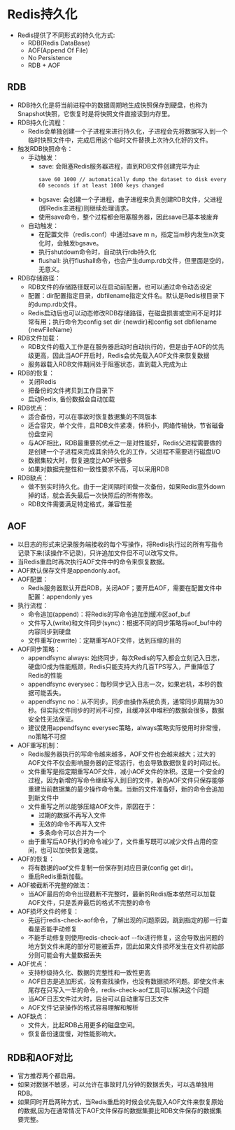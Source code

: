 # Redis持久化

  - Redis提供了不同形式的持久化方式:
    - RDB(Redis DataBase)
    - AOF(Append Of File)
    - No Persistence
    - RDB + AOF
    
## RDB

  - RDB持久化是将当前进程中的数据周期地生成快照保存到硬盘，也称为Snapshot快照，它恢复时是将快照文件直接读到内存里。
  - RDB持久化流程：
    - Redis会单独创建一个子进程来进行持久化，子进程会先将数据写入到一个临时快照文件中，完成后用这个临时文件替换上次持久化好的文件。
  - 触发RDB快照命令：
    - 手动触发：
      - save: 会阻塞Redis服务器进程，直到RDB文件创建完毕为止
        ```
        save 60 1000 // automatically dump the dataset to disk every 60 seconds if at least 1000 keys changed
        ```
      - bgsave: 会创建一个子进程，由子进程来负责创建RDB文件，父进程(即Redis主进程)则继续处理请求。
      - 使用save命令，整个过程都会阻塞服务器，因此save已基本被废弃
    - 自动触发：
      - 在配置文件（redis.conf）中通过save m n，指定当m秒内发生n次变化时，会触发bgsave。
      - 执行shutdown命令时，自动执行rdb持久化
      - flushall: 执行flushall命令，也会产生dump.rdb文件，但里面是空的，无意义。
  - RDB存储路径：
    - RDB文件的存储路径既可以在启动前配置，也可以通过命令动态设定
    - 配置：dir配置指定目录，dbfilename指定文件名。默认是Redis根目录下的dump.rdb文件。
    - Redis启动后也可以动态修改RDB存储路径，在磁盘损害或空间不足时非常有用；执行命令为config set dir {newdir}和config set dbfilename {newFileName}
  - RDB文件加载：
    - RDB文件的载入工作是在服务器启动时自动执行的，但是由于AOF的优先级更高，因此当AOF开启时，Redis会优先载入AOF文件来恢复数据
    - 服务器载入RDB文件期间处于阻塞状态，直到载入完成为止
  - RDB的恢复：
    - 关闭Redis
    - 把备份的文件拷贝到工作目录下
    - 启动Redis, 备份数据会自动加载
  - RDB优点：
    - 适合备份，可以在事故时恢复数据集的不同版本
    - 适合容灾，单个文件，且RDB文件紧凑，体积小，网络传输快，节省磁备份盘空间
    - 与AOF相比，RDB最重要的优点之一是对性能好，Redis父进程需要做的是创建一个子进程来完成其余持久化的工作，父进程不需要进行磁盘I/O
    - 数据集较大时，恢复速度比AOF快很多
    - 如果对数据完整性和一致性要求不高，可以采用RDB
  - RDB缺点：
    - 做不到实时持久化。由于一定间隔时间做一次备份，如果Redis意外down掉的话，就会丢失最后一次快照后的所有修改。
    - RDB文件需要满足特定格式，兼容性差
    
## AOF

  - 以日志的形式来记录服务端接收的每个写操作，将Redis执行过的所有写指令记录下来(读操作不记录)，只许追加文件但不可以改写文件。
  - 当Redis重启时再次执行AOF文件中的命令来恢复数据。
  - AOF默认保存文件是appendonly.aof。
  - AOF配置：
    - Redis服务器默认开启RDB，关闭AOF；要开启AOF，需要在配置文件中配置：appendonly yes
  - 执行流程：
    - 命令追加(append)：将Redis的写命令追加到缓冲区aof_buf
    - 文件写入(write)和文件同步(sync)：根据不同的同步策略将aof_buf中的内容同步到硬盘
    - 文件重写(rewrite)：定期重写AOF文件，达到压缩的目的
  - AOF同步策略：
    - appendfsync always: 始终同步，每次Redis的写入都会立刻记入日志，硬盘IO成为性能瓶颈，Redis只能支持大约几百TPS写入，严重降低了Redis的性能
    - appendfsync everysec：每秒同步记入日志一次，如果宕机，本秒的数据可能丢失。
    - appendfsync no：从不同步。同步由操作系统负责，通常同步周期为30秒。但实际文件同步的时间不可控，且缓冲区中堆积的数据会很多，数据安全性无法保证。
    - 建议使用appendfsync everysec策略，always策略实际使用时非常慢，no策略不可控
  - AOF重写机制： 
    - Redis服务器执行的写命令越来越多，AOF文件也会越来越大；过大的AOF文件不仅会影响服务器的正常运行，也会导致数据恢复的时间过长。
    - 文件重写是指定期重写AOF文件，减小AOF文件的体积。这是一个安全的过程，因为新增的写命令继续写入到旧的文件，新的AOF文件只保存能够重建当前数据集的最少操作命令集。当新的文件准备好，新的命令会追加到新文件中
    - 文件重写之所以能够压缩AOF文件，原因在于：
      - 过期的数据不再写入文件
      - 无效的命令不再写入文件
      - 多条命令可以合并为一个
    - 由于重写后AOF执行的命令减少了，文件重写既可以减少文件占用的空间，也可以加快恢复速度。
  - AOF的恢复：
    - 将有数据的aof文件复制一份保存到对应目录(config get dir)。
    - 重启Redis重新加载。
  - AOF被截断不完整的做法：
    - 当AOF最后的命令出现截断不完整时，最新的Redis版本依然可以加载AOF文件，只是丢弃最后的格式不完整的命令
  - AOF损坏文件的修复：
    - 先运行redis-check-aof命令，了解出现的问题原因，跳到指定的那一行查看是否能手动修复
    - 不能手动修复则使用redis-check-aof --fix进行修复，这会导致出问题的地方到文件末尾的部分可能被丢弃，因此如果文件损坏发生在文件初始部分则可能会有大量数据丢失
  - AOF优点：
    - 支持秒级持久化、数据的完整性和一致性更高
    - AOF日志是追加形式，没有查找操作，也没有数据损坏问题。即使文件末尾存在只写入一半的命令，redis-check-aof工具可以解决这个问题
    - 当AOF日志文件过大时，后台可以自动重写日志文件
    - AOF文件记录操作的格式容易理解和解析
  - AOF缺点：
    - 文件大，比起RDB占用更多的磁盘空间。
    - 恢复备份速度慢，对性能影响大。
  
## RDB和AOF对比

  - 官方推荐两个都启用。
  - 如果对数据不敏感，可以允许在事故时几分钟的数据丢失，可以选单独用RDB。
  - 如果同时开启两种方式，当Redis重启的时候会优先载入AOF文件来恢复原始的数据,因为在通常情况下AOF文件保存的数据集要比RDB文件保存的数据集要完整。
    
    
    
